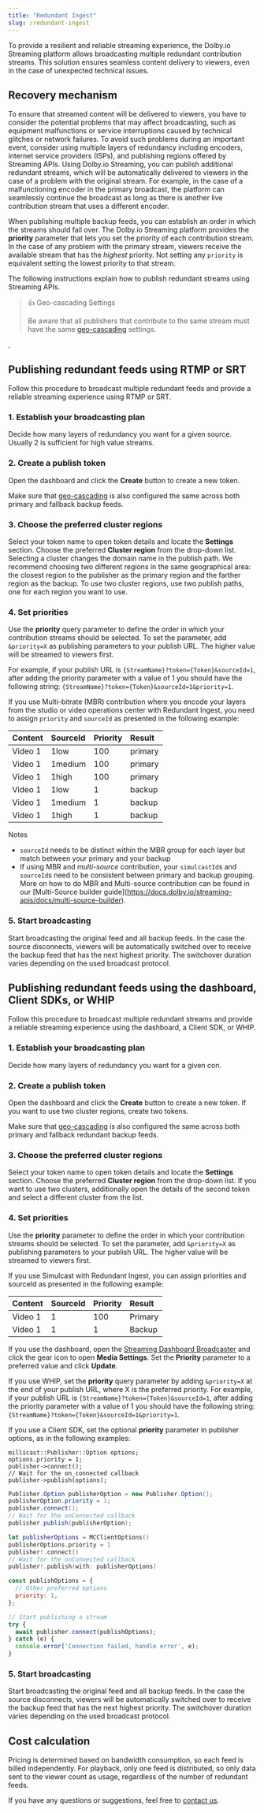 ```yaml
---
title: "Redundant Ingest"
slug: /redundant-ingest
---
```

To provide a resilient and reliable streaming experience, the Dolby.io Streaming platform allows broadcasting multiple redundant contribution streams. This solution ensures seamless content delivery to viewers, even in the case of unexpected technical issues.

## Recovery mechanism

To ensure that streamed content will be delivered to viewers, you have to consider the potential problems that may affect broadcasting, such as equipment malfunctions or service interruptions caused by technical glitches or network failures. To avoid such problems during an important event, consider using multiple layers of redundancy including encoders, internet service providers (ISPs), and publishing regions offered by Streaming APIs. Using Dolby.io Streaming, you can publish additional redundant streams, which will be automatically delivered to viewers in the case of a problem with the original stream. For example, in the case of a malfunctioning encoder in the primary broadcast, the platform can seamlessly continue the broadcast as long as there is another live contribution stream that uses a different encoder. 

When publishing multiple backup feeds, you can establish an order in which the streams should fail over. The Dolby.io Streaming platform provides the **priority** parameter that lets you set the priority of each contribution stream. In the case of any problem with the primary stream, viewers receive the available stream that has the _highest_ priority. Not setting any `priority` is equivalent setting the lowest priority to that stream. 

The following instructions explain how to publish redundant streams using Streaming APIs. 

> 👍 Geo-cascading Settings
> 
> Be aware that all publishers that contribute to the same stream must have the same [geo-cascading](/millicast/distribution/multi-region-support/geo-cascading.md) settings.

, 

## Publishing redundant feeds using RTMP or SRT

Follow this procedure to broadcast multiple redundant feeds and provide a reliable streaming experience using RTMP or SRT.

### 1\. Establish your broadcasting plan

Decide how many layers of redundancy you want for a given source.  Usually 2 is sufficient for high value streams.

### 2\. Create a publish token

Open the dashboard and click the **Create** button to create a new token. 

Make sure that [geo-cascading](/millicast/distribution/multi-region-support/geo-cascading.md) is also configured the same across both primary and fallback backup feeds.

### 3\. Choose the preferred cluster regions

Select your token name to open token details and locate the **Settings** section. Choose the preferred **Cluster region** from the drop-down list. Selecting a cluster changes the domain name in the publish path. We recommend choosing two different regions in the same geographical area: the closest region to the publisher as the primary region and the farther region as the backup. To use two cluster regions, use two publish paths, one for each region you want to use. 

### 4\. Set priorities

Use the **priority** query parameter to define the order in which your contribution streams should be selected. To set the parameter, add `&priority=X` as publishing parameters to your publish URL.  The higher value will be streamed to viewers first.

For example, if your publish URL is `{StreamName}?token={Token}&sourceId=1`, after adding the priority parameter with a value of 1 you should have the following string: `{StreamName}?token={Token}&sourceId=1&priority=1`.

If you use Multi-bitrate (MBR) contribution where you encode your layers from the studio or video operations center with Redundant Ingest, you need to assign `priority` and `sourceId` as presented in the following example:

| Content | SourceId | Priority | Result  |
| :------ | :------- | :------- | :------ |
| Video 1 | 1low     | 100      | primary |
| Video 1 | 1medium  | 100      | primary |
| Video 1 | 1high    | 100      | primary |
| Video 1 | 1low     | 1        | backup  |
| Video 1 | 1medium  | 1        | backup  |
| Video 1 | 1high    | 1        | backup  |

Notes

- `sourceId` needs to be distinct within the MBR group for each layer but match between your primary and your backup
- If using MBR and _multi-source_ contribution, your `simulcastId`s and `sourceId`s need to be consistent between primary and backup grouping.  More on how to do MBR and Multi-source contribution can be found in our \[Multi-Source builder guide](https://docs.dolby.io/streaming-apis/docs/multi-source-builder).

### 5\. Start broadcasting

Start broadcasting the original feed and all backup feeds. In the case the source disconnects, viewers will be automatically switched over to receive the backup feed that has the next highest priority. The switchover duration varies depending on the used broadcast protocol.

## Publishing redundant feeds using the dashboard, Client SDKs, or WHIP

Follow this procedure to broadcast multiple redundant streams and provide a reliable streaming experience using the dashboard, a Client SDK, or WHIP.

### 1\. Establish your broadcasting plan

Decide how many layers of redundancy you want for a given con.

### 2\. Create a publish token

Open the dashboard and click the **Create** button to create a new token. If you want to use two cluster regions, create two tokens.

Make sure that [geo-cascading](/millicast/distribution/multi-region-support/geo-cascading.md) is also configured the same across both primary and fallback redundant backup feeds.

### 3\. Choose the preferred cluster regions

Select your token name to open token details and locate the **Settings** section. Choose the preferred **Cluster region** from the drop-down list. If you want to use two clusters, additionally open the details of the second token and select a different cluster from the list.

### 4\. Set priorities

Use the **priority**  parameter to define the order in which your contribution streams should be selected. To set the parameter, add `&priority=X` as publishing parameters to your publish URL.  The higher value will be streamed to viewers first.

If you use Simulcast with Redundant Ingest, you can assign priorities and sourceId as presented in the following example:

| Content | SourceId | Priority | Result  |
| :------ | :------- | :------- | :------ |
| Video 1 | 1        | 100      | Primary |
| Video 1 | 1        | 1        | Backup  |

If you use the dashboard, open the [Streaming Dashboard Broadcaster](/millicast/streaming-dashboard/how-to-broadcast-in-dashboard.md) and click the gear icon to open **Media Settings**. Set the **Priority** parameter to a preferred value and click **Update**.

If you use WHIP, set the **priority** query parameter by adding `&priority=X` at the end of your publish URL, where X is the preferred priority. For example, if your publish URL is `{StreamName}?token={Token}&sourceId=1`, after adding the priority parameter with a value of 1 you should have the following string: `{StreamName}?token={Token}&sourceId=1&priority=1`. 

If you use a Client SDK, set the optional **priority** parameter in publisher options, as in the following examples:

```cplusplus
millicast::Publisher::Option options;
options.priority = 1;
publisher->connect();
// Wait for the on_connected callback
publisher->publish(options);
```
```java
Publisher.Option publisherOption = new Publisher.Option();
publisherOption.priority = 1;
publisher.connect();
// Wait for the onConnected callback
publisher.publish(publisherOption);
```
```swift
let publisherOptions = MCClientOptions()
publisherOptions.priority = 1
publisher!.connect()
// Wait for the onConnected callback
publisher!.publish(with: publisherOptions)
```
```javascript
const publishOptions = {
  // Other preferred options
  priority: 1,
};

// Start publishing a stream
try {
  await publisher.connect(publishOptions);
} catch (e) {
  console.error('Connection failed, handle error', e);
}
```

### 5\. Start broadcasting

Start broadcasting the original feed and all backup feeds. In the case the source disconnects, viewers will be automatically switched over to receive the backup feed that has the next highest priority. The switchover duration varies depending on the used broadcast protocol.

## Cost calculation

Pricing is determined based on bandwidth consumption, so each feed is billed independently. For playback, only one feed is distributed, so only data sent to the viewer count as usage, regardless of the number of redundant feeds.

If you have any questions or suggestions, feel free to [contact us](https://support.dolby.io/).
